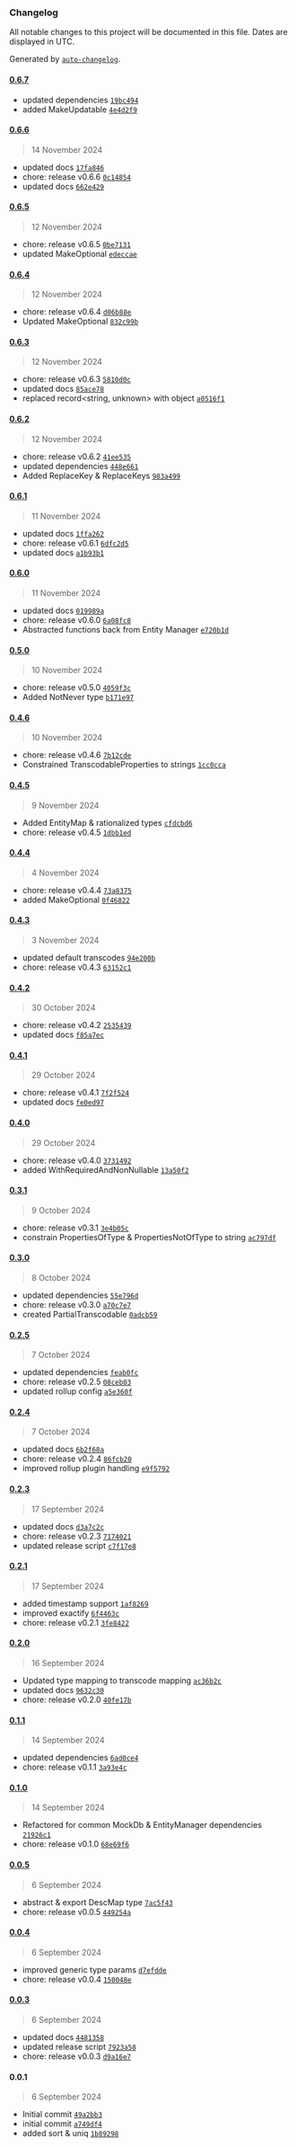 ### Changelog

All notable changes to this project will be documented in this file. Dates are displayed in UTC.

Generated by [`auto-changelog`](https://github.com/CookPete/auto-changelog).

#### [0.6.7](https://github.com/karmaniverous/entity-tools/compare/0.6.6...0.6.7)

- updated dependencies [`19bc494`](https://github.com/karmaniverous/entity-tools/commit/19bc4948962742e4184485de87068269380e803d)
- added MakeUpdatable [`4e4d2f9`](https://github.com/karmaniverous/entity-tools/commit/4e4d2f9fb0c4c7417cd96853130d4c882aa97cd9)

#### [0.6.6](https://github.com/karmaniverous/entity-tools/compare/0.6.5...0.6.6)

> 14 November 2024

- updated docs [`17fa846`](https://github.com/karmaniverous/entity-tools/commit/17fa846813204649ef79956161ef95f0591d600f)
- chore: release v0.6.6 [`0c14854`](https://github.com/karmaniverous/entity-tools/commit/0c14854aacd83ba27bb4f24b6968cc108a1cc7de)
- updated docs [`662e429`](https://github.com/karmaniverous/entity-tools/commit/662e429a64ea666369b3d29ff854549d0af9debb)

#### [0.6.5](https://github.com/karmaniverous/entity-tools/compare/0.6.4...0.6.5)

> 12 November 2024

- chore: release v0.6.5 [`0be7131`](https://github.com/karmaniverous/entity-tools/commit/0be7131c3532aae4d8213db6861ed1631f023e13)
- updated MakeOptional [`edeccae`](https://github.com/karmaniverous/entity-tools/commit/edeccaec012414538a939c78563f0a7c1f87b35e)

#### [0.6.4](https://github.com/karmaniverous/entity-tools/compare/0.6.3...0.6.4)

> 12 November 2024

- chore: release v0.6.4 [`d06b88e`](https://github.com/karmaniverous/entity-tools/commit/d06b88ef4a814e1d650cbe321e52eb55ffdbfc21)
- Updated MakeOptional [`832c99b`](https://github.com/karmaniverous/entity-tools/commit/832c99b2afb4b80cce00716b0ca6db5d99e8b605)

#### [0.6.3](https://github.com/karmaniverous/entity-tools/compare/0.6.2...0.6.3)

> 12 November 2024

- chore: release v0.6.3 [`5810d0c`](https://github.com/karmaniverous/entity-tools/commit/5810d0c2097853e63d9ab0a077f39b45cf9c4823)
- updated docs [`85ace78`](https://github.com/karmaniverous/entity-tools/commit/85ace78cdb253ef5ff5210612b77f4e0c95f6c82)
- replaced record&lt;string, unknown&gt; with object [`a0516f1`](https://github.com/karmaniverous/entity-tools/commit/a0516f1c50fd3f3ba0127623a127ec0c1a9013cb)

#### [0.6.2](https://github.com/karmaniverous/entity-tools/compare/0.6.1...0.6.2)

> 12 November 2024

- chore: release v0.6.2 [`41ee535`](https://github.com/karmaniverous/entity-tools/commit/41ee535719375af8a62f2f7fafe9ef8ad5b4f602)
- updated dependencies [`448e661`](https://github.com/karmaniverous/entity-tools/commit/448e661eb8e77b2571e58cef426ad31b72628014)
- Added ReplaceKey & ReplaceKeys [`983a499`](https://github.com/karmaniverous/entity-tools/commit/983a499f8e740684e302a223c0ef8eed54311277)

#### [0.6.1](https://github.com/karmaniverous/entity-tools/compare/0.6.0...0.6.1)

> 11 November 2024

- updated docs [`1ffa262`](https://github.com/karmaniverous/entity-tools/commit/1ffa262513a0a175f665c6f4599be78846aad830)
- chore: release v0.6.1 [`6dfc2d5`](https://github.com/karmaniverous/entity-tools/commit/6dfc2d5cdcab2121c9bb879cdf61ab70be77500f)
- updated docs [`a1b93b1`](https://github.com/karmaniverous/entity-tools/commit/a1b93b17c794f030283b0f38a8a4cc9585d61886)

#### [0.6.0](https://github.com/karmaniverous/entity-tools/compare/0.5.0...0.6.0)

> 11 November 2024

- updated docs [`019989a`](https://github.com/karmaniverous/entity-tools/commit/019989a0a8fcc12dbcc5354adc8495b25fe47a08)
- chore: release v0.6.0 [`6a08fc8`](https://github.com/karmaniverous/entity-tools/commit/6a08fc831dd1bff16873b21d8559dee6d9934771)
- Abstracted functions back from Entity Manager [`e720b1d`](https://github.com/karmaniverous/entity-tools/commit/e720b1d5cf34c818502fc1374a9fb8377a058700)

#### [0.5.0](https://github.com/karmaniverous/entity-tools/compare/0.4.6...0.5.0)

> 10 November 2024

- chore: release v0.5.0 [`4059f3c`](https://github.com/karmaniverous/entity-tools/commit/4059f3c82e03e22ca614bd974dbd22839b34afdf)
- Added NotNever type [`b171e97`](https://github.com/karmaniverous/entity-tools/commit/b171e97bccab1a48e61cfce396d8c2d6cacafd6f)

#### [0.4.6](https://github.com/karmaniverous/entity-tools/compare/0.4.5...0.4.6)

> 10 November 2024

- chore: release v0.4.6 [`7b12cde`](https://github.com/karmaniverous/entity-tools/commit/7b12cde806f96513e962bf3734ac548fdf7a9664)
- Constrained TranscodableProperties to strings [`1cc0cca`](https://github.com/karmaniverous/entity-tools/commit/1cc0cca6aa4cdf6cabbece75eccb5cce6316ec4c)

#### [0.4.5](https://github.com/karmaniverous/entity-tools/compare/0.4.4...0.4.5)

> 9 November 2024

- Added EntityMap & rationalized types [`cfdcbd6`](https://github.com/karmaniverous/entity-tools/commit/cfdcbd672cd5946cdd3dba2844ce1695df134bf0)
- chore: release v0.4.5 [`1dbb1ed`](https://github.com/karmaniverous/entity-tools/commit/1dbb1ed34d054cca19d21b784da02614d9daec27)

#### [0.4.4](https://github.com/karmaniverous/entity-tools/compare/0.4.3...0.4.4)

> 4 November 2024

- chore: release v0.4.4 [`73a8375`](https://github.com/karmaniverous/entity-tools/commit/73a8375eacc6057607cd5295ff0a93d04ce1e1e5)
- added MakeOptional [`0f46822`](https://github.com/karmaniverous/entity-tools/commit/0f46822f99e1f49624a09f6a5ba607370824ebd8)

#### [0.4.3](https://github.com/karmaniverous/entity-tools/compare/0.4.2...0.4.3)

> 3 November 2024

- updated default transcodes [`94e200b`](https://github.com/karmaniverous/entity-tools/commit/94e200b1df1a5f418608c0f06c6ff5307f2104ec)
- chore: release v0.4.3 [`63152c1`](https://github.com/karmaniverous/entity-tools/commit/63152c13f8b265323547ea8a3622def166a97b1c)

#### [0.4.2](https://github.com/karmaniverous/entity-tools/compare/0.4.1...0.4.2)

> 30 October 2024

- chore: release v0.4.2 [`2535439`](https://github.com/karmaniverous/entity-tools/commit/25354391f329434922c4778c2546cdb76cb50c9e)
- updated docs [`f85a7ec`](https://github.com/karmaniverous/entity-tools/commit/f85a7ecc144dfc6b856eec4d2b8996198ea459c4)

#### [0.4.1](https://github.com/karmaniverous/entity-tools/compare/0.4.0...0.4.1)

> 29 October 2024

- chore: release v0.4.1 [`7f2f524`](https://github.com/karmaniverous/entity-tools/commit/7f2f524795e1e385b59e82053275611f4fab15ee)
- updated docs [`fe0ed97`](https://github.com/karmaniverous/entity-tools/commit/fe0ed972866f0564d5ea7936d6c7fb4e9b1d7342)

#### [0.4.0](https://github.com/karmaniverous/entity-tools/compare/0.3.1...0.4.0)

> 29 October 2024

- chore: release v0.4.0 [`3731492`](https://github.com/karmaniverous/entity-tools/commit/3731492ee0a76593168574626790dd491a548ce4)
- added WithRequiredAndNonNullable [`13a50f2`](https://github.com/karmaniverous/entity-tools/commit/13a50f2112cd4de3840cc60137f71a9fd0c35d58)

#### [0.3.1](https://github.com/karmaniverous/entity-tools/compare/0.3.0...0.3.1)

> 9 October 2024

- chore: release v0.3.1 [`3e4b05c`](https://github.com/karmaniverous/entity-tools/commit/3e4b05c503c285ee78f1b38f26c686e84290388f)
- constrain PropertiesOfType & PropertiesNotOfType to string [`ac797df`](https://github.com/karmaniverous/entity-tools/commit/ac797dfaa7c7d5630a72a95060ead1609db0c7ef)

#### [0.3.0](https://github.com/karmaniverous/entity-tools/compare/0.2.5...0.3.0)

> 8 October 2024

- updated dependencies [`55e796d`](https://github.com/karmaniverous/entity-tools/commit/55e796d9c532f0b466aca428aff334773d9cfcd2)
- chore: release v0.3.0 [`a70c7e7`](https://github.com/karmaniverous/entity-tools/commit/a70c7e7c0a93100777c229df806ffafb8f1a573d)
- created PartialTranscodable [`0adcb59`](https://github.com/karmaniverous/entity-tools/commit/0adcb595e5c2b294fbf128d80364d4d09e907d69)

#### [0.2.5](https://github.com/karmaniverous/entity-tools/compare/0.2.4...0.2.5)

> 7 October 2024

- updated dependencies [`feab0fc`](https://github.com/karmaniverous/entity-tools/commit/feab0fc9d117d0b10d6994134062e34c448ccbd7)
- chore: release v0.2.5 [`08ceb03`](https://github.com/karmaniverous/entity-tools/commit/08ceb031a0775801d79245731111e905d5bff289)
- updated rollup config [`a5e360f`](https://github.com/karmaniverous/entity-tools/commit/a5e360f05cfb877abf963cc92e34f0d4506176ec)

#### [0.2.4](https://github.com/karmaniverous/entity-tools/compare/0.2.3...0.2.4)

> 7 October 2024

- updated docs [`6b2f68a`](https://github.com/karmaniverous/entity-tools/commit/6b2f68a9af2aeb5b634e7ed0191f128a3a0274d0)
- chore: release v0.2.4 [`86fcb20`](https://github.com/karmaniverous/entity-tools/commit/86fcb20c70b31f9437a886ebe81371435121b241)
- improved rollup plugin handling [`e9f5792`](https://github.com/karmaniverous/entity-tools/commit/e9f5792da2580960fab765a3888e04f1ecba24d9)

#### [0.2.3](https://github.com/karmaniverous/entity-tools/compare/0.2.1...0.2.3)

> 17 September 2024

- updated docs [`d3a7c2c`](https://github.com/karmaniverous/entity-tools/commit/d3a7c2cdf49c7a1f8bfa441a048f58ba4a740414)
- chore: release v0.2.3 [`7174021`](https://github.com/karmaniverous/entity-tools/commit/7174021ef68f42ef71f4c10b6bcd6bf985c49ec5)
- updated release script [`c7f17e8`](https://github.com/karmaniverous/entity-tools/commit/c7f17e81ee2bc11edb5331f17a79c19237de6213)

#### [0.2.1](https://github.com/karmaniverous/entity-tools/compare/0.2.0...0.2.1)

> 17 September 2024

- added timestamp support [`1af8269`](https://github.com/karmaniverous/entity-tools/commit/1af8269c37bf56e2602d30f19b6db484799c7f3d)
- improved exactify [`6f4463c`](https://github.com/karmaniverous/entity-tools/commit/6f4463c3dd2c07a716cfef0427778b85f1625391)
- chore: release v0.2.1 [`3fe8422`](https://github.com/karmaniverous/entity-tools/commit/3fe8422e17c69b190ce586c085be2b61f49e91ca)

#### [0.2.0](https://github.com/karmaniverous/entity-tools/compare/0.1.1...0.2.0)

> 16 September 2024

- Updated type mapping to transcode mapping [`ac36b2c`](https://github.com/karmaniverous/entity-tools/commit/ac36b2c4a8331607ad6454d006b3877526ed4f64)
- updated docs [`9632c30`](https://github.com/karmaniverous/entity-tools/commit/9632c306597d68b28be3736d40229e3a7fef79ec)
- chore: release v0.2.0 [`40fe17b`](https://github.com/karmaniverous/entity-tools/commit/40fe17bd72ec95ce80301d67a959d559cfaa564b)

#### [0.1.1](https://github.com/karmaniverous/entity-tools/compare/0.1.0...0.1.1)

> 14 September 2024

- updated dependencies [`6ad0ce4`](https://github.com/karmaniverous/entity-tools/commit/6ad0ce49be87770379e5f9b0fc14a5bc96a3bd80)
- chore: release v0.1.1 [`3a93e4c`](https://github.com/karmaniverous/entity-tools/commit/3a93e4cf9de62eda3cabe8c44b6abed500c8b456)

#### [0.1.0](https://github.com/karmaniverous/entity-tools/compare/0.0.5...0.1.0)

> 14 September 2024

- Refactored for common MockDb & EntityManager dependencies [`21926c1`](https://github.com/karmaniverous/entity-tools/commit/21926c1f107f559dde6b267f87f3efe8408b84db)
- chore: release v0.1.0 [`68e69f6`](https://github.com/karmaniverous/entity-tools/commit/68e69f6444398cf063ef3c2e54c21f88fbd7568d)

#### [0.0.5](https://github.com/karmaniverous/entity-tools/compare/0.0.4...0.0.5)

> 6 September 2024

- abstract & export DescMap type [`7ac5f43`](https://github.com/karmaniverous/entity-tools/commit/7ac5f43c986249e3bd3341e1b84566e2906abfcf)
- chore: release v0.0.5 [`449254a`](https://github.com/karmaniverous/entity-tools/commit/449254a9dbb8d24e6989a77a6ed8ec3d07deca9c)

#### [0.0.4](https://github.com/karmaniverous/entity-tools/compare/0.0.3...0.0.4)

> 6 September 2024

- improved generic type params [`d7efdde`](https://github.com/karmaniverous/entity-tools/commit/d7efdde8fb9549d9b4386f95c8a3478c58c6e8ed)
- chore: release v0.0.4 [`150048e`](https://github.com/karmaniverous/entity-tools/commit/150048e8bbbff8859d48490a1fe7a8362579e5aa)

#### [0.0.3](https://github.com/karmaniverous/entity-tools/compare/0.0.1...0.0.3)

> 6 September 2024

- updated docs [`4481358`](https://github.com/karmaniverous/entity-tools/commit/448135846e9052de589540b777388ce6eed0b7e2)
- updated release script [`7923a58`](https://github.com/karmaniverous/entity-tools/commit/7923a587c4a848e4c9e1a6dc8a6a4ffe965713b6)
- chore: release v0.0.3 [`d9a16e7`](https://github.com/karmaniverous/entity-tools/commit/d9a16e7d4a07b03ef015ac47fba8d357886990f8)

#### 0.0.1

> 6 September 2024

- Initial commit [`49a2bb3`](https://github.com/karmaniverous/entity-tools/commit/49a2bb39a79c23a68c935e46247e5e26dd5066ee)
- initial commit [`a749df4`](https://github.com/karmaniverous/entity-tools/commit/a749df473bd44234c8badf9fa9c37b64334f4c8c)
- added sort & uniq [`1b89298`](https://github.com/karmaniverous/entity-tools/commit/1b89298d76b29b17209dd0bf6f9fcd4ee18da99d)

